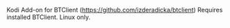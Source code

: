 Kodi Add-on for BTClient (https://github.com/izderadicka/btclient)
Requires installed BTClient.
Linux only.

